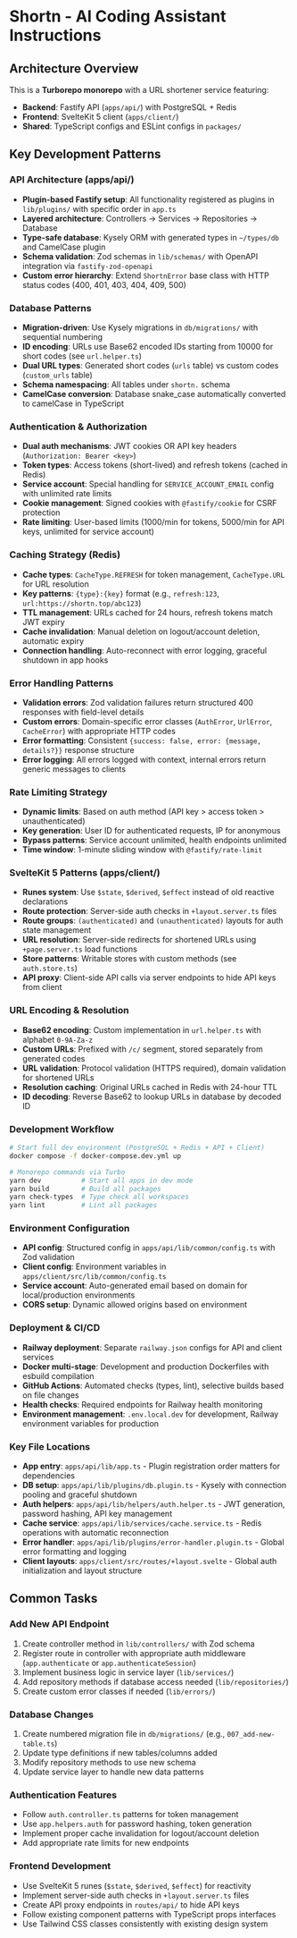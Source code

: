 # Shortn - AI Coding Assistant Instructions

## Architecture Overview

This is a **Turborepo monorepo** with a URL shortener service featuring:

- **Backend**: Fastify API (`apps/api/`) with PostgreSQL + Redis
- **Frontend**: SvelteKit 5 client (`apps/client/`)
- **Shared**: TypeScript configs and ESLint configs in `packages/`

## Key Development Patterns

### API Architecture (apps/api/)

- **Plugin-based Fastify setup**: All functionality registered as plugins in `lib/plugins/` with specific order in `app.ts`
- **Layered architecture**: Controllers → Services → Repositories → Database
- **Type-safe database**: Kysely ORM with generated types in `~/types/db` and CamelCase plugin
- **Schema validation**: Zod schemas in `lib/schemas/` with OpenAPI integration via `fastify-zod-openapi`
- **Custom error hierarchy**: Extend `ShortnError` base class with HTTP status codes (400, 401, 403, 404, 409, 500)

### Database Patterns

- **Migration-driven**: Use Kysely migrations in `db/migrations/` with sequential numbering
- **ID encoding**: URLs use Base62 encoded IDs starting from 10000 for short codes (see `url.helper.ts`)
- **Dual URL types**: Generated short codes (`urls` table) vs custom codes (`custom_urls` table)
- **Schema namespacing**: All tables under `shortn.` schema
- **CamelCase conversion**: Database snake_case automatically converted to camelCase in TypeScript

### Authentication & Authorization

- **Dual auth mechanisms**: JWT cookies OR API key headers (`Authorization: Bearer <key>`)
- **Token types**: Access tokens (short-lived) and refresh tokens (cached in Redis)
- **Service account**: Special handling for `SERVICE_ACCOUNT_EMAIL` config with unlimited rate limits
- **Cookie management**: Signed cookies with `@fastify/cookie` for CSRF protection
- **Rate limiting**: User-based limits (1000/min for tokens, 5000/min for API keys, unlimited for service account)

### Caching Strategy (Redis)

- **Cache types**: `CacheType.REFRESH` for token management, `CacheType.URL` for URL resolution
- **Key patterns**: `{type}:{key}` format (e.g., `refresh:123`, `url:https://shortn.top/abc123`)
- **TTL management**: URLs cached for 24 hours, refresh tokens match JWT expiry
- **Cache invalidation**: Manual deletion on logout/account deletion, automatic expiry
- **Connection handling**: Auto-reconnect with error logging, graceful shutdown in app hooks

### Error Handling Patterns

- **Validation errors**: Zod validation failures return structured 400 responses with field-level details
- **Custom errors**: Domain-specific error classes (`AuthError`, `UrlError`, `CacheError`) with appropriate HTTP codes
- **Error formatting**: Consistent `{success: false, error: {message, details?}}` response structure
- **Error logging**: All errors logged with context, internal errors return generic messages to clients

### Rate Limiting Strategy

- **Dynamic limits**: Based on auth method (API key > access token > unauthenticated)
- **Key generation**: User ID for authenticated requests, IP for anonymous
- **Bypass patterns**: Service account unlimited, health endpoints unlimited
- **Time window**: 1-minute sliding window with `@fastify/rate-limit`

### SvelteKit 5 Patterns (apps/client/)

- **Runes system**: Use `$state`, `$derived`, `$effect` instead of old reactive declarations
- **Route protection**: Server-side auth checks in `+layout.server.ts` files
- **Route groups**: `(authenticated)` and `(unauthenticated)` layouts for auth state management
- **URL resolution**: Server-side redirects for shortened URLs using `+page.server.ts` load functions
- **Store patterns**: Writable stores with custom methods (see `auth.store.ts`)
- **API proxy**: Client-side API calls via server endpoints to hide API keys from client

### URL Encoding & Resolution

- **Base62 encoding**: Custom implementation in `url.helper.ts` with alphabet `0-9A-Za-z`
- **Custom URLs**: Prefixed with `/c/` segment, stored separately from generated codes
- **URL validation**: Protocol validation (HTTPS required), domain validation for shortened URLs
- **Resolution caching**: Original URLs cached in Redis with 24-hour TTL
- **ID decoding**: Reverse Base62 to lookup URLs in database by decoded ID

### Development Workflow

```bash
# Start full dev environment (PostgreSQL + Redis + API + Client)
docker compose -f docker-compose.dev.yml up

# Monorepo commands via Turbo
yarn dev          # Start all apps in dev mode
yarn build        # Build all packages
yarn check-types  # Type check all workspaces
yarn lint         # Lint all packages
```

### Environment Configuration

- **API config**: Structured config in `apps/api/lib/common/config.ts` with Zod validation
- **Client config**: Environment variables in `apps/client/src/lib/common/config.ts`
- **Service account**: Auto-generated email based on domain for local/production environments
- **CORS setup**: Dynamic allowed origins based on environment

### Deployment & CI/CD

- **Railway deployment**: Separate `railway.json` configs for API and client services
- **Docker multi-stage**: Development and production Dockerfiles with esbuild compilation
- **GitHub Actions**: Automated checks (types, lint), selective builds based on file changes
- **Health checks**: Required endpoints for Railway health monitoring
- **Environment management**: `.env.local.dev` for development, Railway environment variables for production

### Key File Locations

- **App entry**: `apps/api/lib/app.ts` - Plugin registration order matters for dependencies
- **DB setup**: `apps/api/lib/plugins/db.plugin.ts` - Kysely with connection pooling and graceful shutdown
- **Auth helpers**: `apps/api/lib/helpers/auth.helper.ts` - JWT generation, password hashing, API key management
- **Cache service**: `apps/api/lib/services/cache.service.ts` - Redis operations with automatic reconnection
- **Error handler**: `apps/api/lib/plugins/error-handler.plugin.ts` - Global error formatting and logging
- **Client layouts**: `apps/client/src/routes/+layout.svelte` - Global auth initialization and layout structure

## Common Tasks

### Add New API Endpoint

1. Create controller method in `lib/controllers/` with Zod schema
2. Register route in controller with appropriate auth middleware (`app.authenticate` or `app.authenticateSession`)
3. Implement business logic in service layer (`lib/services/`)
4. Add repository methods if database access needed (`lib/repositories/`)
5. Create custom error classes if needed (`lib/errors/`)

### Database Changes

1. Create numbered migration file in `db/migrations/` (e.g., `007_add-new-table.ts`)
2. Update type definitions if new tables/columns added
3. Modify repository methods to use new schema
4. Update service layer to handle new data patterns

### Authentication Features

- Follow `auth.controller.ts` patterns for token management
- Use `app.helpers.auth` for password hashing, token generation
- Implement proper cache invalidation for logout/account deletion
- Add appropriate rate limits for new endpoints

### Frontend Development

- Use SvelteKit 5 runes (`$state`, `$derived`, `$effect`) for reactivity
- Implement server-side auth checks in `+layout.server.ts` files
- Create API proxy endpoints in `routes/api/` to hide API keys
- Follow existing component patterns with TypeScript props interfaces
- Use Tailwind CSS classes consistently with existing design system
